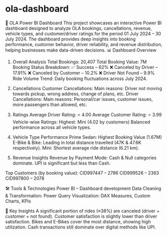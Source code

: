 # ola-dashboard
🚖 OLA Power BI Dashboard
This project showcases an interactive Power BI dashboard designed to analyze OLA bookings, cancellations, revenue, vehicle types, and customer/driver ratings for the period 01 July 2024 – 30 July 2024.
The dashboard provides deep insights into booking performance, customer behavior, driver reliability, and revenue distribution, helping businesses make data-driven decisions.
📊 Dashboard Overview
1. Overall Analysis
Total Bookings: 20,407
Total Booking Value: 7M
Booking Status Breakdown:
✅ Success – 62%
❌ Canceled by Driver – 17.91%
❌ Canceled by Customer – 10.2%
❌ Driver Not Found – 9.9%
Ride Volume Trend: Daily booking fluctuations across July 2024.

2. Cancellations
Customer Cancellations:
Main reasons: Driver not moving towards pickup, wrong address, change of plans, etc.
Driver Cancellations:
Main reasons: Personal/car issues, customer issues, more passengers than allowed, etc.

3. Ratings
Average Driver Rating: ⭐ 4.00
Average Customer Rating: ⭐ 3.99
Vehicle-wise Ratings:
Highest: Mini (4.02 by customers)
Balanced performance across all vehicle types.

4. Vehicle Type Performance
Prime Sedan: Highest Booking Value (1.67M)
E-Bike & Bike: Leading in total distance travelled (47K & 47.6K respectively).
Mini: Shortest average ride distance (6.21 km).

5. Revenue Insights
Revenue by Payment Mode:
Cash & Null categories dominate.
UPI is significant but less than Cash.

Top Customers (by booking value):
CID997447 – 2786
CID999526 – 2363
CID997800 – 2078

🛠️ Tools & Technologies
Power BI – Dashboard development
Data Cleaning & Transformation: Power Query
Visualization: DAX Measures, Custom Charts, KPIs

📌 Key Insights
A significant portion of rides (≈38%) are canceled (driver + customer + not found).
Customer satisfaction is slightly lower than driver satisfaction.
Bikes and E-Bikes cover the most distance, showing high utilization.
Cash transactions still dominate over digital methods like UPI.

